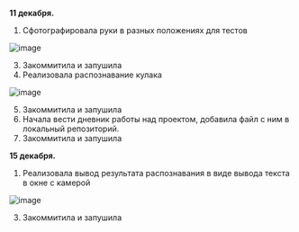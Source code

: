**11 декабря.** 
1. Сфотографировала руки в разных положениях для тестов

![image](https://user-images.githubusercontent.com/74818186/147041570-c43bed00-cedc-4b2e-8043-091f14249b5f.png)

3. Закоммитила и запушила
4. Реализовала распознавание кулака

![image](https://user-images.githubusercontent.com/74818186/147041530-e92fb2b7-7c78-45cb-a28a-79a189e64e53.png)

5. Закоммитила и запушила
6. Начала вести дневник работы над проектом, добавила файл с ним в локальный репозиторий. 
7. Закоммитила и запушила

**15 декабря.**
1. Реализовала вывод результата распознавания в виде вывода текста в окне с камерой

![image](https://user-images.githubusercontent.com/74818186/147041593-054a451b-ecf9-415d-8bb8-defd8149c6ed.png)

3. Закоммитила и запушила

